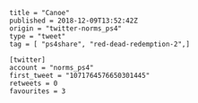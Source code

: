 ```
title = "Canoe"
published = 2018-12-09T13:52:42Z
origin = "twitter-norms_ps4"
type = "tweet"
tag = [ "ps4share", "red-dead-redemption-2",]

[twitter]
account = "norms_ps4"
first_tweet = "1071764576650301445"
retweets = 0
favourites = 3
```

<p class='image'><img src='https://mnf.m17s.net/2018/12/09/Dt-sM1KWwAER34H.jpg' alt=''></p>

